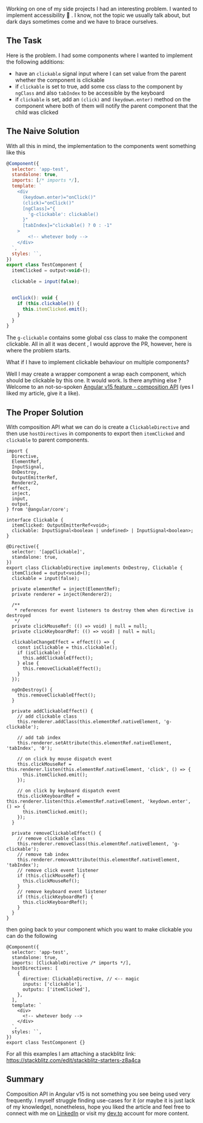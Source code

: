 Working on one of my side projects I had an interesting problem. I wanted to implement accessibility 👀 . I know, not the topic we usually talk about, but dark days sometimes come and we have to brace ourselves.

## The Task

Here is the problem. I had some components where I wanted to implement the following additions:

- have an `clickable` signal input where I can set value from the parent whether the component is clickable
- if `clickable` is set to true, add some css class to the component by `ngClass` and also `tabIndex` to be accessible by the keyboard
- if `clickable` is set, add an `(click)` and `(keydown.enter)` method on the component where both of them will notify the parent component that the child was clicked

## The Naive Solution

With all this in mind, the implementation to the components went something like this

```jsx
@Component({
  selector: 'app-test',
  standalone: true,
  imports: [/* imports */],
  template: `
    <div
      (keydown.enter)="onClick()"
      (click)="onClick()"
      [ngClass]="{
        'g-clickable': clickable()
      }"
      [tabIndex]="clickable() ? 0 : -1"
    >
		<!-- whetever body -->
    </div>
  `,
  styles: ``,
})
export class TestComponent {
  itemClicked = output<void>();

  clickable = input(false);


  onClick(): void {
    if (this.clickable()) {
      this.itemClicked.emit();
    }
  }
}
```

The `g-clickable` contains some global css class to make the component clickable. All in all it was decent , I would approve the PR, however, here is where the problem starts.

What if I have to implement clickable behaviour on multiple components?

Well I may create a wrapper component a wrap each component, which should be clickable by this one. It would work. Is there anything else ? Welcome to an not-so-spoken [Angular v15 feature - composition API](https://dev.to/bitovi/angular-v15-directive-composition-api-28an) (yes I liked my article, give it a like).

## The Proper Solution

With composition API what we can do is create a `ClickableDirective` and then use `hostDirectives` in components to export then `itemClicked` and `clickable` to parent components.

```tsx
import {
  Directive,
  ElementRef,
  InputSignal,
  OnDestroy,
  OutputEmitterRef,
  Renderer2,
  effect,
  inject,
  input,
  output,
} from '@angular/core';

interface Clickable {
  itemClicked: OutputEmitterRef<void>;
  clickable: InputSignal<boolean | undefined> | InputSignal<boolean>;
}

@Directive({
  selector: '[appClickable]',
  standalone: true,
})
export class ClickableDirective implements OnDestroy, Clickable {
  itemClicked = output<void>();
  clickable = input(false);

  private elementRef = inject(ElementRef);
  private renderer = inject(Renderer2);

  /**
   * references for event listeners to destroy them when directive is destroyed
   */
  private clickMouseRef: (() => void) | null = null;
  private clickKeyboardRef: (() => void) | null = null;

  clickableChangeEffect = effect(() => {
    const isClickable = this.clickable();
    if (isClickable) {
      this.addClickableEffect();
    } else {
      this.removeClickableEffect();
    }
  });

  ngOnDestroy() {
    this.removeClickableEffect();
  }

  private addClickableEffect() {
    // add clickable class
    this.renderer.addClass(this.elementRef.nativeElement, 'g-clickable');

    // add tab index
    this.renderer.setAttribute(this.elementRef.nativeElement, 'tabIndex', '0');

    // on click by mouse dispatch event
    this.clickMouseRef = this.renderer.listen(this.elementRef.nativeElement, 'click', () => {
      this.itemClicked.emit();
    });

    // on click by keyboard dispatch event
    this.clickKeyboardRef = this.renderer.listen(this.elementRef.nativeElement, 'keydown.enter', () => {
      this.itemClicked.emit();
    });
  }

  private removeClickableEffect() {
    // remove clickable class
    this.renderer.removeClass(this.elementRef.nativeElement, 'g-clickable');
    // remove tab index
    this.renderer.removeAttribute(this.elementRef.nativeElement, 'tabIndex');
    // remove click event listener
    if (this.clickMouseRef) {
      this.clickMouseRef();
    }
    // remove keyboard event listener
    if (this.clickKeyboardRef) {
      this.clickKeyboardRef();
    }
  }
}
```

then going back to your component which you want to make clickable you can do the following

```tsx
@Component({
  selector: 'app-test',
  standalone: true,
  imports: [ClickableDirective /* imports */],
  hostDirectives: [
    {
      directive: ClickableDirective, // <-- magic
      inputs: ['clickable'],
      outputs: ['itemClicked'],
    },
  ],
  template: `
    <div>
      <!-- whetever body -->
    </div>
  `,
  styles: ``,
})
export class TestComponent {}
```

For all this examples I am attaching a stackblitz link: https://stackblitz.com/edit/stackblitz-starters-z8a4ca

## Summary

Composition API in Angular v15 is not something you see being used very frequently. I myself struggle finding use-cases for it (or maybe it is just lack of my knowledge), nonetheless, hope you liked the article and feel free to connect with me on [LinkedIn](https://www.linkedin.com/in/eduard-krivanek) or visit my [dev.to](https://dev.to/krivanek06) account for more content.
